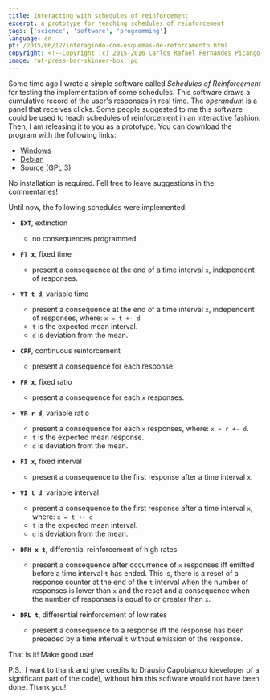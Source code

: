```yaml
---
title: Interacting with schedules of reinforcement
excerpt: a prototype for teaching schedules of reinforcement
tags: ['science', 'software', 'programming']
language: en
pt: /2015/06/12/interagindo-com-esquemas-de-reforcamento.html
copyright: <!--Copyright (c) 2015-2016 Carlos Rafael Fernandes Picanço-->
image: rat-press-bar-skinner-box.jpg
---
```


Some time ago I wrote a simple software called *Schedules of Reinforcement* for testing the implementation of some schedules. This software draws a cumulative record of the user's responses in real time. The *operandum* is a panel that receives clicks. Some people suggested to me this software could be used to teach schedules of reinforcement in an interactive fashion. Then, I am releasing it to you as a prototype. You can download the program with the following links:

- [Windows](https://github.com/cpicanco/validation_project/releases/download/v0.0.2.2/schedules_test_win.exe)
- [Debian](https://github.com/cpicanco/validation_project/releases/download/v0.0.2.2/schedules_test_deb)
- [Source (GPL 3)](https://github.com/cpicanco/validation_project/tree/master/tests/schedules)

No installation is required. Fell free to leave suggestions in the commentaries!

Until now, the following schedules were implemented:

- **`EXT`**, extinction
    - no consequences programmed.

- **`FT x`**, fixed time
    - present a consequence at the end of a time interval `x`, independent of responses.

- **`VT t d`**, variable time
    - present a consequence at the end of a time interval `x`, independent of responses, where:
      `x = t +- d`
    - `t` is the expected mean interval.
    - `d` is deviation from the mean.

- **`CRF`**, continuous reinforcement
    - present a consequence for each response.

- **`FR x`**, fixed ratio
    - present a consequence for each `x` responses.

- **`VR r d`**, variable ratio
    - present a consequence for each `x` responses, where:
      `x = r +- d`.
    - `t` is the expected mean response.
    - `d` is deviation from the mean.

- **`FI x`**, fixed interval
    - present a consequence to the first response after a time interval `x`.

- **`VI t d`**, variable interval
    - present a consequence to the first response after a time interval `x`, where:
      `x = t +- d`
    - `t` is the expected mean interval.
    - `d` is deviation from the mean.

- **`DRH x t`**, differential reinforcement of high rates
    - present a consequence after occurrence of `x` responses iff emitted before a time interval `t` has ended. This is, there is a reset of a response counter at the end of the `t` interval when the number of responses is lower than `x` and the reset and a consequence when the number of responses is equal to or greater than `x`.

- **`DRL t`**, differential reinforcement of low rates
    - present a consequence to a response iff the response has been preceded by a time interval `t` without emission of the response.

That is it! Make good use!

P.S.: I want to thank and give credits to Dráusio Capobianco (developer of a significant part of the code), without him this software would not have been done. Thank you!